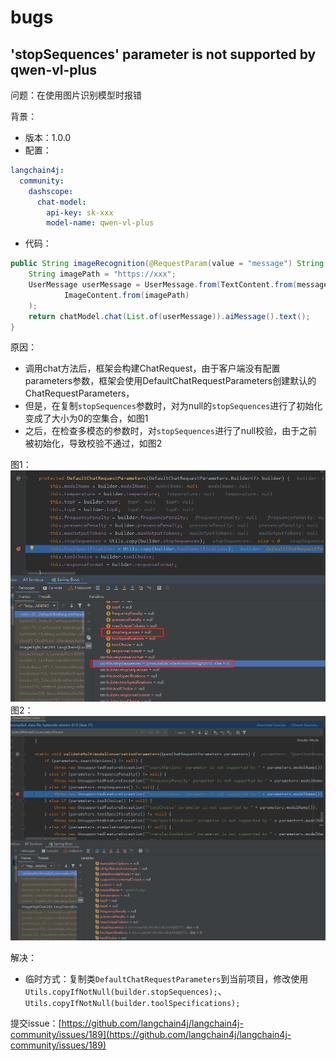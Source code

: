 



# bugs

## 'stopSequences' parameter is not supported by qwen-vl-plus

问题：在使用图片识别模型时报错

背景：
- 版本：1.0.0
- 配置：
 ```yaml
 langchain4j:
   community:
     dashscope:
       chat-model:
         api-key: sk-xxx
         model-name: qwen-vl-plus
 ```
- 代码：
```java
public String imageRecognition(@RequestParam(value = "message") String message) throws IOException {
    String imagePath = "https://xxx";
    UserMessage userMessage = UserMessage.from(TextContent.from(message),
            ImageContent.from(imagePath)
    );
    return chatModel.chat(List.of(userMessage)).aiMessage().text();
}
```

原因：
- 调用chat方法后，框架会构建ChatRequest，由于客户端没有配置parameters参数，框架会使用DefaultChatRequestParameters创建默认的ChatRequestParameters，
- 但是，在复制`stopSequences`参数时，对为null的`stopSequences`进行了初始化变成了大小为0的空集合，如图1
- 之后，在检查多模态的参数时，对`stopSequences`进行了null校验，由于之前被初始化，导致校验不通过，如图2

图1：  
![图1](src/main/resources/static/image/bugs/multimodal_noparameters_check_error_create_DefaultChatRequestParameters.png)
图2：  
![图2](src/main/resources/static/image/bugs/multimodal_noparameters_check_error_validateMultimodalConversationParameters.png)


解决：
- 临时方式：复制类`DefaultChatRequestParameters`到当前项目，修改使用`Utils.copyIfNotNull(builder.stopSequences);`、`Utils.copyIfNotNull(builder.toolSpecifications);`

提交issue：[https://github.com/langchain4j/langchain4j-community/issues/189](https://github.com/langchain4j/langchain4j-community/issues/189)
